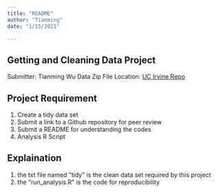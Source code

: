 ```yaml
---
title: "README"
author: "Tianming"
date: "1/15/2021"

---
```

## Getting and Cleaning Data Project
Submitter: Tianming Wu
Data Zip File Location: [UC Irvine Repo](https://d396qusza40orc.cloudfront.net/getdata%2Fprojectfiles%2FUCI%20HAR%20Dataset.zip "Clicking will download the data")

## Project Requirement
1. Create a tidy data set 
2. Submit a link to a Github repository for peer review
3. Submit a README for understanding the codes
4. Analysis R Script

## Explaination
1. the txt file named "tidy" is the clean data set required by this project
2. the "run_analysis.R" is the code for reproducibility







